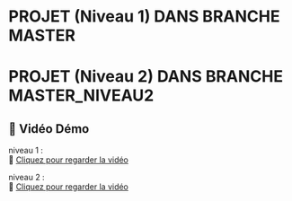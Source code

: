 # PROJET (Niveau 1) DANS BRANCHE MASTER 
# PROJET (Niveau 2) DANS BRANCHE MASTER_NIVEAU2
## 🎥 Vidéo Démo 

niveau 1 :  
🔗 [Cliquez pour regarder la vidéo](https://drive.google.com/drive/folders/1MZLMltyC9taEH5Z1bxBFMw-0dkVTcuxt)

niveau 2 :  
🔗 [Cliquez pour regarder la vidéo](https://drive.google.com/file/d/1sPhcgoPa0FNlfMQgrbvEy1GExem_BOj_/view)

